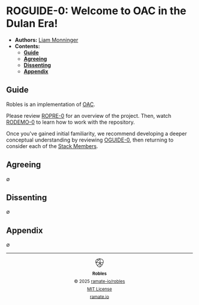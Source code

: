 # ROGUIDE-0: Welcome to OAC in the Dulan Era!
- **Authors:** [Liam Monninger](mailto:liam@ramate.io)
- **Contents:**
  - **[Guide](#guide)**
  - **[Agreeing](#agreeing)**
  - **[Dissenting](#dissenting)**
  - **[Appendix](#appendix)**

## Guide
Robles is an implementation of [OAC](https://github.com/ramate-io/oac).

Please review [ROPRE-0](/ropre/roera-000-000-000-dulan/ropre-000-000-000/README.md) for an overview of the project. Then, watch [RODEMO-0](/rodemo/roera-000-000-000-dulan/rodemo-000-000-000/README.md) to learn how to work with the repository.

Once you've gained initial familiarity, we recommend developing a deeper conceptual understanding by reviewing [OGUIDE-0](https://github.com/ramate-io/oac/tree/main/oguide/oera-000-000-000-dulan/oguide-000-000-000), then returning to consider each of the [Stack Members](/roglo/roera-000-000-000-dulan/roglo-000-000-029-stack-member/README.md).

## Agreeing
$\emptyset$

## Dissenting
$\emptyset$

## Appendix
$\emptyset$

<!--ROBLES FOOTER: DO NOT REMOVE THIS LINE-->
---

<div align="center">
  <picture>
    <source srcset="/assets/robles-inverted-transparent.png" media="(prefers-color-scheme: dark)">
    <img height="24" src="/assets/robles-transparent.png" alt="Robles"/>
  </picture>
  <br/>
  <sub>
    <b>Robles</b>
    <br/>
    &copy; 2025 <a href="https://github.com/ramate-io/robles">ramate-io/robles</a>
    <br/>
    <a href="https://github.com/ramate-io/robles/blob/main/LICENSE">MIT License</a>
    <br/>
    <a href="https://www.ramate.io">ramate.io</a>
  </sub>
</div>
